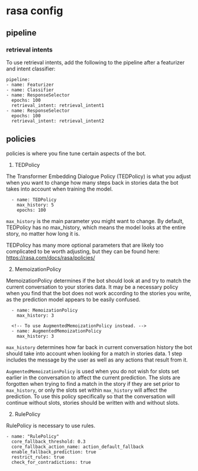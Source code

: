 # rasa config

## pipeline

### retrieval intents

To use retrieval intents, add the following to the pipeline after a featurizer and intent classifier:

```
pipeline:
- name: Featurizer
- name: Classifier
- name: ResponseSelector
  epochs: 100
  retrieval_intent: retrieval_intent1
- name: ResponseSelector
  epochs: 100
  retrieval_intent: retrieval_intent2
```

## policies

policies is where you fine tune certain aspects of the bot.

1. TEDPolicy

The Transformer Embedding Dialogue Policy (TEDPolicy) is what you adjust when you want to change how many steps back in stories data the bot takes into account when training the model.

```
  - name: TEDPolicy
    max_history: 5
    epochs: 100
```

`max_history` is the main parameter you might want to change. By default, TEDPolicy has no max_history, which means the model looks at the entire story, no matter how long it is.

TEDPolicy has many more optional parameters that are likely too complicated to be worth adjusting, but they can be found here: https://rasa.com/docs/rasa/policies/

2. MemoizationPolicy

MemoizationPolicy determines if the bot should look at and try to match the current conversation to your stories data. It may be a necessary policy when you find that the bot does not work according to the stories you write, as the prediction model appears to be easily confused.

```
  - name: MemoizationPolicy
    max_history: 3

  <!-- To use AugmentedMemoizationPolicy instead. -->
  - name: AugmentedMemoizationPolicy
    max_history: 3
```

`max_history` determines how far back in current conversation history the bot should take into account when looking for a match in stories data. 1 step includes the message by the user as well as any actions that result from it.

`AugmentedMemoizationPolicy` is used when you do not wish for slots set earlier in the conversation to affect the current prediction. The slots are forgotten when trying to find a match in the story if they are set prior to `max_history`, or only the slots set within `max_history` will affect the prediction. To use this policy specifically so that the conversation will continue without slots, stories should be written with and without slots.

2. RulePolicy

RulePolicy is necessary to use rules.

```
- name: "RulePolicy"
  core_fallback_threshold: 0.3
  core_fallback_action_name: action_default_fallback
  enable_fallback_prediction: true
  restrict_rules: true
  check_for_contradictions: true
```

